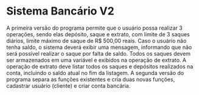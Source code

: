 # Sistema Bancário V2
A primeira versão do programa permite que o usuário possa realizar 3 operações, sendo elas depósito, saque e extrato, com limite de 3 saques diários, limite máximo de saque de R$ 500,00 reais. Caso o usuário não tenha saldo, o sistema deverá exibir uma mensagem, informando que não será possível realizar o saque por falta de saldo. Todos os saques devem ser armazenados em uma variável e exibidos na operação de extrato. A operação de extrato deve listar todos os saques e depósitos realizados na conta, incluindo o saldo atual no fim da listagem.
A segunda versão do programa separa as funções existentes e cria duas novas funções, cadastrar usuário (cliente) e criar conta bancária.
